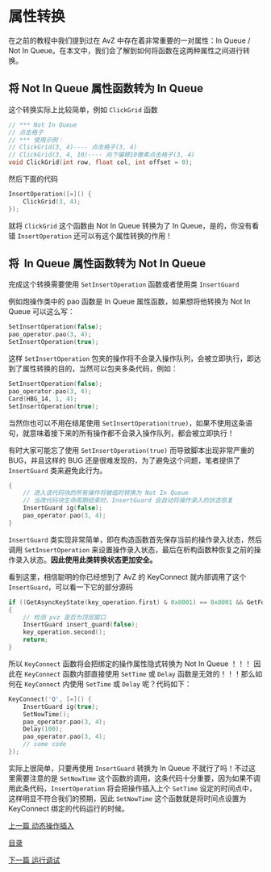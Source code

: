 <!--
 * @Coding: utf-8
 * @Author: vector-wlc
 * @Date: 2021-09-25 20:40:44
 * @Description: 
-->
# 属性转换

在之前的教程中我们提到过在 AvZ 中存在着非常重要的一对属性：In Queue / Not In Queue。在本文中，我们会了解到如何将函数在这两种属性之间进行转换。

## 将 Not In Queue 属性函数转为 In Queue
这个转换实际上比较简单，例如 `ClickGrid` 函数
```C++
// *** Not In Queue
// 点击格子
// *** 使用示例：
// ClickGrid(3, 4)---- 点击格子(3, 4)
// ClickGrid(3, 4, 10)---- 向下偏移10像素点击格子(3, 4)
void ClickGrid(int row, float col, int offset = 0);
```

然后下面的代码
```C++
InsertOperation([=]() {
    ClickGrid(3, 4);
});
```
就将 `ClickGrid` 这个函数由 Not In Queue 转换为了 In Queue，是的，你没有看错 `InsertOperation` 还可以有这个属性转换的作用！

## 将  In Queue 属性函数转为 Not In Queue
完成这个转换需要使用 `SetInsertOperation` 函数或者使用类 `InsertGuard`


例如炮操作类中的 pao 函数是 In Queue 属性函数，如果想将他转换为 Not In Queue 可以这么写：
```C++
SetInsertOperation(false);
pao_operator.pao(3, 4);
SetInsertOperation(true);
```

这样 `SetInsertOperation` 包夹的操作将不会录入操作队列，会被立即执行，即达到了属性转换的目的，当然可以包夹多条代码，例如：
```C++
SetInsertOperation(false);
pao_operator.pao(3, 4);
Card(HBG_14, 1, 4);
SetInsertOperation(true);
```

当然你也可以不用在结尾使用 `SetInsertOperation(true)`，如果不使用这条语句，就意味着接下来的所有操作都不会录入操作队列，都会被立即执行！

有时大家可能忘了使用 `SetInsertOperation(true)` 而导致脚本出现非常严重的 BUG，并且这样的 BUG 还是很难发现的，为了避免这个问题，笔者提供了 `InsertGuard` 类来避免此行为。
```C++
{
    // 进入该代码块的所有操作将被临时转换为 Not In Queue
    // 当改代码块生命周期结束时，InsertGuard 会自动将操作录入的状态恢复
    InsertGuard ig(false);
    pao_operator.pao(3, 4);
}
```
`InsertGuard` 类实现非常简单，即在构造函数首先保存当前的操作录入状态，然后调用 `SetInsertOperation` 来设置操作录入状态，最后在析构函数种恢复之前的操作录入状态。**因此使用此类转换状态更加安全。**

看到这里，相信聪明的你已经想到了 AvZ 的 KeyConnect 就内部调用了这个 `InsertGuard`，可以看一下它的部分源码

```C++
if ((GetAsyncKeyState(key_operation.first) & 0x8001) == 0x8001 && GetForegroundWindow() == __pvz_hwnd)
{ 
    // 检测 pvz 是否为顶层窗口
    InsertGuard insert_guard(false);
    key_operation.second();
    return;
}
```
所以 `KeyConnect` 函数将会把绑定的操作属性隐式转换为 Not In Queue ！！！ 因此在 `KeyConnect` 函数内部直接使用 `SetTime` 或 `Delay` 函数是无效的！！！那么如何在 `KeyConnect` 内使用 `SetTime` 或 `Delay` 呢？代码如下：

```C++
KeyConnect('Q', [=]() {
    InsertGuard ig(true);
    SetNowTime();
    pao_operator.pao(3, 4);
    Delay(100);
    pao_operator.pao(3, 4);
    // some code
});
```

实际上很简单，只要再使用 `InsertGuard` 转换为 In Queue 不就行了吗！不过这里需要注意的是 `SetNowTime` 这个函数的调用，这条代码十分重要，因为如果不调用此条代码，`InsertOperation` 将会把操作插入上个 `SetTime` 设定的时间点中，这样明显不符合我们的预期，因此 `SetNowTime` 这个函数就是将时间点设置为 KeyConnect 绑定的代码运行的时候。


[上一篇 动态操作插入](./insert_operation.md)

[目录](../catalogue.md)

[下一篇 运行调试](./debug.md)